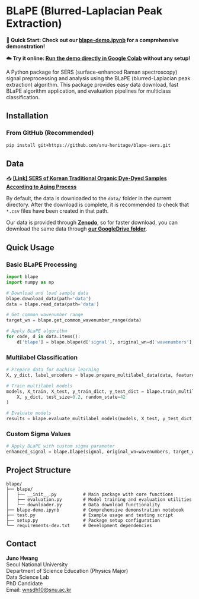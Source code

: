 # BLaPE (Blurred-Laplacian Peak Extraction)

**🚀 Quick Start: Check out our [blape-demo.ipynb](./blape-demo.ipynb) for a comprehensive demonstration!**

**☁️ Try it online: [Run the demo directly in Google Colab](https://drive.google.com/file/d/1txVTaIwoqdt0b7VSS80Vj45Vv4nStDQR/view?usp=drive_link) without any setup!**

A Python package for SERS (surface-enhanced Raman spectroscopy) signal preprocessing and analysis using the BLaPE (blurred-Laplacian peak extraction) algorithm. This package provides easy data download, fast BLaPE algorithm application, and evaluation pipelines for multiclass classification.

## Installation

### From GitHub (Recommended)

```bash
pip install git+https://github.com/snu-heritage/blape-sers.git
```

## Data

📥 [**[Link] SERS of Korean Traditional Organic Dye-Dyed Samples According to Aging Process**](https://zenodo.org/records/15487399)

By default, the data is downloaded to the `data/` folder in the current directory. After the download is complete, it is recommended to check that `*.csv` files have been created in that path.

Our data is provided through [**Zenodo**](https://zenodo.org/records/15487399), so for faster download, you can download the same data through [**our GoogleDrive folder**](https://drive.google.com/drive/folders/1o4CAkfUIpgeqJb1EIK4ruCsm3VMHinA5?usp=drive_link).

## Quick Usage

### Basic BLaPE Processing

```python
import blape
import numpy as np

# Download and load sample data
blape.download_data(path='data')
data = blape.read_data(path='data')

# Get common wavenumber range
target_wn = blape.get_common_wavenumber_range(data)

# Apply BLaPE algorithm
for code, d in data.items():
    d['blape'] = blape.blape(d['signal'], original_wn=d['wavenumbers'], target_wn=target_wn)
```

### Multilabel Classification

```python
# Prepare data for machine learning
X, y_dict, label_encoders = blape.prepare_multilabel_data(data, feature_key='blape')

# Train multilabel models
models, X_train, X_test, y_train_dict, y_test_dict = blape.train_multilabel_models(
    X, y_dict, test_size=0.2, random_state=42
)

# Evaluate models
results = blape.evaluate_multilabel_models(models, X_test, y_test_dict, label_encoders)
```

### Custom Sigma Values

```python
# Apply BLaPE with custom sigma parameter
enhanced_signal = blape.blape(signal, original_wn=wavenumbers, target_wn=target_wn, sigma=30)
```

## Project Structure

```
blape/
├── blape/
│   ├── __init__.py          # Main package with core functions
│   ├── evaluation.py        # Model training and evaluation utilities
│   └── downloader.py        # Data download functionality
├── blape-demo.ipynb         # Comprehensive demonstration notebook
├── test.py                  # Example usage and testing script
├── setup.py                 # Package setup configuration
└── requirements-dev.txt     # Development dependencies
```

## Contact

**Juno Hwang**  
Seoul National University  
Department of Science Education (Physics Major)  
Data Science Lab  
PhD Candidate  
Email: wnsdh10@snu.ac.kr